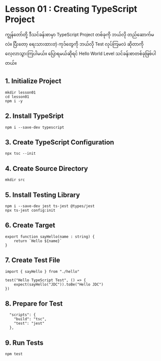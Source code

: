 # Lesson 01 : Creating TypeScript Project

ကျွန်တော်တို့ ဒီသင်ခန်းစာမှာ TypeScript Project တစ်ခုကို ဘယ်လို တည်ဆောက်မလဲ။ ပြီးတော့ ရေးသားထားတဲ့ ကုဒ်တွေကို ဘယ်လို Test လုပ်ကြမလဲ ဆိုတာကို လေ့လာသွားကြပါမယ်။ ပြောရမယ်ဆိုရင် Hello World Level သင်ခန်းစာတစ်ခုဖြစ်ပါတယ်။ 


## 1. Initialize Project

```
mkdir lesson01
cd lesson01
npm i -y
```

## 2. Install TypeSript

```
npm i --save-dev typescript
```


## 3. Create TypeScript Configuration

```
npx tsc --init
```


## 4. Create Source Directory

```
mkdir src
```

## 5. Install Testing Library

```
npm i --save-dev jest ts-jest @types/jest
npx ts-jest config:init
```

## 6. Create Target 

```
export function sayHello(name : string) {
    return `Hello ${name}`
}
```

## 7. Create Test File

```
import { sayHello } from "./hello"

test("Hello TypeScript Test", () => {
    expect(sayHello("JDC")).toBe("Hello JDC")
})
```

## 8. Prepare for Test

```
  "scripts": {
    "build": "tsc",
    "test": "jest"
  },
```

## 9. Run Tests

```
npm test
```
